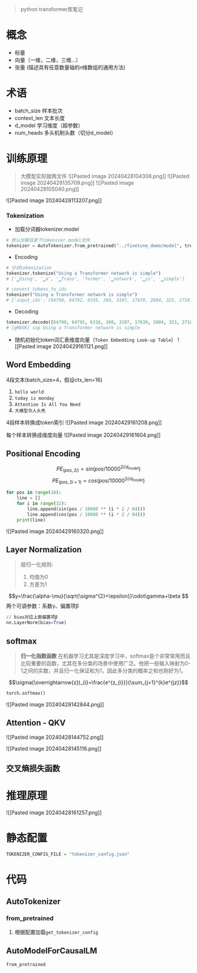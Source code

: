 > python transformer库笔记

# 概念

- 标量
- 向量（一维，二维，三维...）
- 张量 (描述具有任意数量轴的𝑛维数组的通用方法)

# 术语

- batch_size 样本批次
- context_len 文本长度
- d_model 学习维度（超参数）
- num_heads 多头机制头数（切分d_model）

# 训练原理

> 大模型实际就两文件
![[Pasted image 20240428104308.png]]
![[Pasted image 20240428135709.png]]
![[Pasted image 20240428105040.png]]

![[Pasted image 20240428113207.png]]
### Tokenization

- 加载分词器tokenizer.model
```python
# 默认加载目录下tokenizer.model文件
tokenizer = AutoTokenizer.from_pretrained("../finetune_demo/model", trust_remote_code=True)
```

- Encoding
```python
# 分词tokenization
tokenizer.tokenize("Using a Transformer network is simple")
# ['▁Using', '▁a', '▁Trans', 'former', '▁network', '▁is', '▁simple']

# convert_tokens_to_ids
tokenizer("Using a Transformer network is simple")
# {'input_ids': [64790, 64792, 6316, 260, 3107, 17639, 2804, 323, 2718], 'attention_mask': [1, 1, 1, 1, 1, 1, 1, 1, 1], 'position_ids': [0, 1, 2, 3, 4, 5, 6, 7, 8]}
```

- Decoding
```python
tokenizer.decode([64790, 64792, 6316, 260, 3107, 17639, 2804, 323, 2718])
# [gMASK] sop Using a Transformer network is simple
```

- 随机初始化token词汇表维度向量（`Token Embedding Look-up Table`）
![[Pasted image 20240429161121.png]]

## Word Embedding

4段文本(batch_size=4，假设ctx_len=16)
1. `hello world`
2. `today is monday`
3. `Attention Is All You Need`
4. `大模型令人头秃`

4段样本转换成token索引
![[Pasted image 20240429161208.png]]

每个样本转换成维度向量
![[Pasted image 20240429161604.png]]

## Positional Encoding

$$PE_{(pos,2i)}=sin(pos/10000^{2i/d_{\mathrm{model}}})$$
$$PE_{(pos,2i+1)}=cos(pos/10000^{2i/d_{\mathrm{model}}})$$
```python
for pos in range(16):  
    line = []  
    for i in range(32):  
        line.append(sin(pos / 10000 ** (i * 2 / 64)))  
        line.append(cos(pos / 10000 ** (i * 2 / 64)))  
    print(line)
```

![[Pasted image 20240429160320.png]]


## Layer Normalization

> 层归一化规则:
> 1. 均值为0
> 2. 方差为1

$$y=\frac{\alpha-\mu}{\sqrt{\sigma^{2}+\epsilon}}\odot\gamma+\beta $$
两个可调参数：系数γ、偏置项β

```python
// bias对应上面偏置项β
nn.LayerNorm(bias=True)
```

## softmax

> **归一化指数函数**
> 在机器学习尤其是深度学习中，softmax是个非常常用而且比较重要的函数，尤其在多分类的场景中使用广泛。他把一些输入映射为0-1之间的实数，并且归一化保证和为1，因此多分类的概率之和也刚好为1。

$$\sigma(\overrightarrow{z})_{i}=\frac{e^{z_{i}}}{\sum_{j=1}^{k}e^{jz}}$$
```python
torch.softmax()
```

![[Pasted image 20240428142844.png]]


## Attention - QKV

![[Pasted image 20240428144752.png]]

![[Pasted image 20240428145116.png]]

## 交叉熵损失函数

# 推理原理

![[Pasted image 20240428161257.png]]














# 静态配置

```python 
TOKENIZER_CONFIG_FILE = "tokenizer_config.json"
```

# 代码

## AutoTokenizer

### from_pretrained
1. 根据配置加载`get_tokenizer_config`



## AutoModelForCausalLM

```python
from_pretrained
	
```